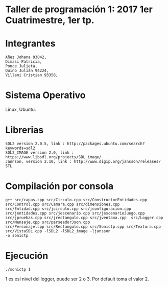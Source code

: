 #  Taller de programación 1: 2017 1er Cuatrimestre, 1er tp.
#  Integrantes 
    Añez Johana 93042,
    Dimasi Patricia, 
    Ponce Julieta,
    Quino Julián 94224,
    Villani Cristian 93358,

# Sistema Operativo 
  Linux, Ubuntu.  
  
# Librerias
    SDL2 version 2.0.5, link : http://packages.ubuntu.com/search?keywords=sdl2
    SDL2_IMAGE version 2.0, link : https://www.libsdl.org/projects/SDL_image/
    Jannson, version 2.10, link : http://www.digip.org/jansson/releases/
    STL
  
# Compilación por consola
    g++ src/capas.cpp src/Circulo.cpp src/ConstructorEntidades.cpp src/Control.cpp src/Camara.cpp src/dimensiones.cpp 
    src/Entidad.cpp src/jcirculo.cpp src/jconfiguracion.cpp src/jentidades.cpp src/jescenario.cpp src/jescenarioJuego.cpp 
    src/jpruebas.cpp src/jrectangulo.cpp src/jventana.cpp  src/Logger.cpp src/Mensaje.cpp src/parseadorJson.cpp 
    src/Personaje.cpp src/Rectangulo.cpp src/Sonictp.cpp src/Textura.cpp  src/VistaSDL.cpp -lSDL2 -lSDL2_image -ljansson 
    -o sonictp

# Ejecución
    ./sonictp 1

1 es esl nivel del logger, puede ser 2 o 3.
Por default toma el valor 2.
